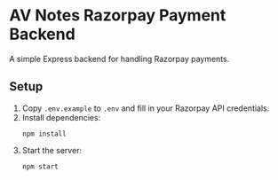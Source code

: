 # AV Notes Razorpay Payment Backend

A simple Express backend for handling Razorpay payments.

## Setup

1. Copy `.env.example` to `.env` and fill in your Razorpay API credentials.
2. Install dependencies:
   ```
   npm install
   ```
3. Start the server:
   ```
   npm start
   ```
